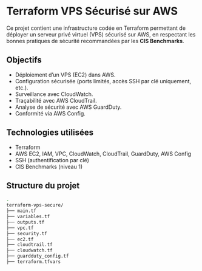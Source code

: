 # Terraform VPS Sécurisé sur AWS

Ce projet contient une infrastructure codée en Terraform permettant de déployer un serveur privé virtuel (VPS) sécurisé sur AWS, en respectant les bonnes pratiques de sécurité recommandées par les **CIS Benchmarks**.

##  Objectifs

- Déploiement d’un VPS (EC2) dans AWS.
- Configuration sécurisée (ports limités, accès SSH par clé uniquement, etc.).
- Surveillance avec CloudWatch.
- Traçabilité avec AWS CloudTrail.
- Analyse de sécurité avec AWS GuardDuty.
- Conformité via AWS Config.

## Technologies utilisées

- Terraform
- AWS EC2, IAM, VPC, CloudWatch, CloudTrail, GuardDuty, AWS Config
- SSH (authentification par clé)
- CIS Benchmarks (niveau 1)

##  Structure du projet

```bash
.
terraform-vps-secure/
├── main.tf
├── variables.tf
├── outputs.tf
├── vpc.tf
├── security.tf
├── ec2.tf
├── cloudtrail.tf
├── cloudwatch.tf
├── guardduty_config.tf
├── terraform.tfvars

